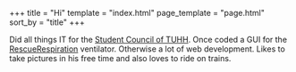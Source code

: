 +++
title = "Hi"
template = "index.html"
page_template = "page.html"
sort_by = "title"
+++

Did all things IT for the [Student Council of TUHH](https://www.asta.tuhh.de). Once coded a GUI for the [RescueRespiration](https://rescue-respiration.org) ventilator. Otherwise a lot of web development. Likes to take pictures in his free time and also loves to ride on trains.
